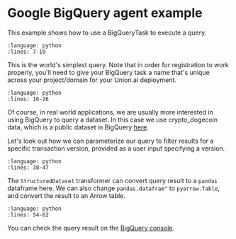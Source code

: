 # Google BigQuery agent example

This example shows how to use a BigQueryTask to execute a query.

```{rli} https://raw.githubusercontent.com/flyteorg/flytesnacks/master/examples/bigquery_agent/bigquery_agent/bigquery_agent_example_usage.py
:language: python
:lines: 7-10
```

This is the world's simplest query. Note that in order for registration to work properly, you'll need to give your BigQuery task a name that's unique across your project/domain for your Union.ai deployment.

```{rli} https://raw.githubusercontent.com/flyteorg/flytesnacks/master/examples/bigquery_agent/bigquery_agent/bigquery_agent_example_usage.py
:language: python
:lines: 16-26
```

Of course, in real world applications, we are usually more interested in using BigQuery to query a dataset.
In this case we use crypto_dogecoin data, which is a public dataset in BigQuery [here](https://console.cloud.google.com/bigquery?project=bigquery-public-data&page=table&d=crypto_dogecoin&p=bigquery-public-data&t=transactions).

Let's look out how we can parameterize our query to filter results for a specific transaction version, provided as a user input specifying a version.

```{rli} https://raw.githubusercontent.com/flyteorg/flytesnacks/master/examples/bigquery_agent/bigquery_agent/bigquery_agent_example_usage.py
:language: python
:lines: 38-47
```

The `StructuredDataset` transformer can convert query result to a `pandas` dataframe here.
We can also change `pandas.datafram"` to `pyarrow.Table`, and convert the result to an Arrow table.

```{rli} https://raw.githubusercontent.com/flyteorg/flytesnacks/master/examples/bigquery_agent/bigquery_agent/bigquery_agent_example_usage.py
:language: python
:lines: 54-62
```

You can check the query result on the [BigQuery console](https://console.cloud.google.com/bigquery).